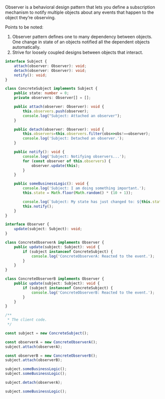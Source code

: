Observer is a behavioral design pattern that lets you define a subscription mechanism to notify multiple objects about any events that happen to the object they’re observing.


Points to be noted:
1. Observer pattern defines one to many dependency between objects. One change in state of an objects notified all the dependent objects automatically.
2.  Strive for loosely coupled designs between objects that interact.


```ts
interface Subject {
    attach(observer: Observer): void;
    detach(observer: Observer): void;
    notify(): void;
}

class ConcreteSubject implements Subject {
    public state: number = 0;
    private observers: Observer[] = [];

    public attach(observer: Observer): void {
        this.observers.push(observer);
        console.log("Subject: Attached an observer");
    }

    public detach(observer: Observer): void {
        this.observers=this.observers.filter(obs=>obs!==observer);
        console.log('Subject: Detached an observer.');
    }

    public notify(): void {
        console.log('Subject: Notifying observers...');
        for (const observer of this.observers) {
            observer.update(this);
        }
    }

    public someBusinessLogic(): void {
        console.log('Subject: I am doing something important.');
        this.state = Math.floor(Math.random() * (10 + 1));

        console.log(`Subject: My state has just changed to: ${this.state}`);
        this.notify();
    }
}

interface Observer {
    update(subject: Subject): void;
}

class ConcreteObserverA implements Observer {
    public update(subject: Subject): void {
        if (subject instanceof ConcreteSubject) {
            console.log('ConcreteObserverA: Reacted to the event.');
        }
    }
}

class ConcreteObserverB implements Observer {
    public update(subject: Subject): void {
        if (subject instanceof ConcreteSubject) {
            console.log('ConcreteObserverB: Reacted to the event.');
        }
    }
}

/**
 * The client code.
 */

const subject = new ConcreteSubject();

const observerA = new ConcreteObserverA();
subject.attach(observerA);

const observerB = new ConcreteObserverB();
subject.attach(observerB);

subject.someBusinessLogic();
subject.someBusinessLogic();

subject.detach(observerA);

subject.someBusinessLogic();
```